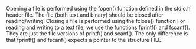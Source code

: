 Opening a file is performed using the fopen() function defined in the stdio.h header file.
The file (both text and binary) should be closed after reading/writing.
Closing a file is performed using the fclose() function
For reading and writing to a text file, we use the functions fprintf() and fscanf().
They are just the file versions of printf() and scanf(). The only difference is that fprintf() and fscanf() expects a pointer to the structure FILE.

